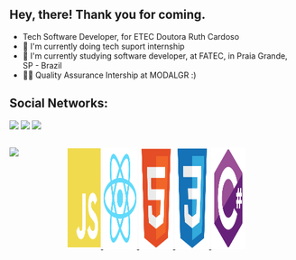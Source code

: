 ## Hey, there! Thank you for coming.

- Tech Software Developer, for ETEC Doutora Ruth Cardoso
- 🔭 I'm currently doing tech suport internship
- 🌱 I'm currently studying software developer, at FATEC, in Praia Grande, SP - Brazil
- 🧑‍💼 Quality Assurance Intership at MODALGR :)

<div> 

## Social Networks:


  <a href="mailto:pedrovitorcoelho@outlook.com" target="_blank"><img src="https://img.shields.io/badge/Microsoft_Outlook-0078D4?style=for-the-badge&logo=microsoft-outlook&logoColor=white" target="_blank"></a>
  <a href="https://www.linkedin.com/in/pedrovitorcoelho" target="_blank"><img src="https://img.shields.io/badge/-LinkedIn-%230077B5?style=for-the-badge&logo=linkedin&logoColor=white" target="_blank"></a> 
  <a href="https://instagram.com/pedrovitor___?igshid=YmMyMTA2M2Y=" target="_blank"><img src="https://img.shields.io/badge/-Instagram-%23E4405F?style=for-the-badge&logo=instagram&logoColor=white" target="_blank"></a>
 
</div>

##


<div align="center">
  <a href="https://github.com/pedrovitorcoelho">
  <img height="180em" align="left" src="https://github-readme-stats.vercel.app/api?username=pedrovitorcoelho&show_icons=true&theme=dark&include_all_commits=true&count_private=true&title_color=008000"/>
  
  <img height="180em" alt="Pedro-Js" height="40" width="60" src="https://raw.githubusercontent.com/devicons/devicon/master/icons/javascript/javascript-plain.svg">
  <img height="180em" alt="Pedro-React" height="40" width="60" src="https://raw.githubusercontent.com/devicons/devicon/master/icons/react/react-original.svg">
  <img height="180em" alt="Pedro-HTML" height="40" width="60" src="https://raw.githubusercontent.com/devicons/devicon/master/icons/html5/html5-original.svg">
  <img height="180em" alt="Pedro-CSS" height="40" width="60" src="https://raw.githubusercontent.com/devicons/devicon/master/icons/css3/css3-original.svg">
  <img height="180em" alt="Pedro-Csharp" height="40" width="60" src="https://raw.githubusercontent.com/devicons/devicon/master/icons/csharp/csharp-original.svg">
  
  
</div> 
  



  
  
